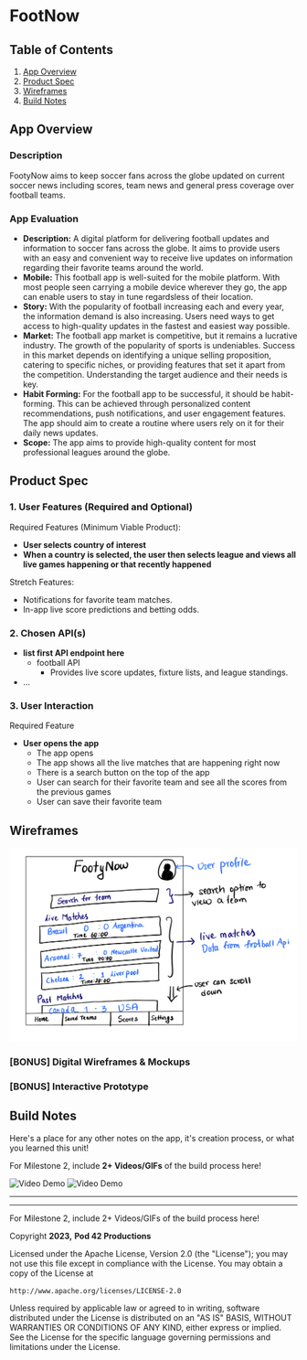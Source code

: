 # **FootNow**

## Table of Contents

1. [App Overview](#App-Overview)
1. [Product Spec](#Product-Spec)
1. [Wireframes](#Wireframes)
1. [Build Notes](#Build-Notes)

## App Overview

### Description 
FootyNow aims to keep soccer fans across the globe updated on current soccer news including scores, team news and general press coverage over football teams.


### App Evaluation

<!-- Evaluation of your app across the following attributes -->

- **Description:** A digital platform for delivering football updates and information to soccer fans across the globe. It aims to provide users with an easy and convenient way to receive live updates on information regarding their favorite teams around the world.
- **Mobile:** This football app is well-suited for the mobile platform. With most people seen carrying a mobile device wherever they go, the app can enable users to stay in tune regardsless of their location.
- **Story:** With the popularity of football increasing each and every year, the information demand is also increasing. Users need ways to get access to high-quality updates in the fastest and easiest way possible.
- **Market:** The football app market is competitive, but it remains a lucrative industry. The growth of the popularity of sports is undeniables. Success in this market depends on identifying a unique selling proposition, catering to specific niches, or providing features that set it apart from the competition. Understanding the target audience and their needs is key.
- **Habit Forming:** For the football app to be successful, it should be habit-forming. This can be achieved through personalized content recommendations, push notifications, and user engagement features. The app should aim to create a routine where users rely on it for their daily news updates.
- **Scope:** The app aims to provide high-quality content for most professional leagues around the globe.

## Product Spec

### 1. User Features (Required and Optional)

Required Features (Minimum Viable Product):

- **User selects country of interest**
- **When a country is selected, the user then selects league and views all live games happening or that recently happened**

Stretch Features:

- Notifications for favorite team matches.
- In-app live score predictions and betting odds.

### 2. Chosen API(s)

- **list first API endpoint here**
  - football API
    - Provides live score updates, fixture lists, and league standings.
- ...

### 3. User Interaction

Required Feature

- **User opens the app**
  - The app opens
  - The app shows all the live matches that are happening right now
  - There is a search button on the top of the app
  - User can search for their favorite team and see all the scores from the previous games
  - User can save their favorite team 
  

## Wireframes

<!-- Add picture of your hand sketched wireframes in this section -->
<img src="https://github.com/Pod-42/Capstone-Project/blob/main/IMG_D421E7CC901D-1.jpeg" width=600>

### [BONUS] Digital Wireframes & Mockups

### [BONUS] Interactive Prototype

## Build Notes

Here's a place for any other notes on the app, it's creation 
process, or what you learned this unit!  

For Milestone 2, include **2+ Videos/GIFs** of the build process here!

<img src='https://github.com/Pod-42/Capstone-Project/blob/main/Kapture%202023-11-11%20at%2016.27.31.gif' title='Video Demo' width='' alt='Video Demo' />
<img src='https://github.com/Pod-42/Capstone-Project/blob/main/Kapture%202023-11-11%20at%2016.27.31.gif' title='Video Demo' width='' alt='Video Demo' />

---------
---------

For Milestone 2, include 2+ Videos/GIFs of the build process here!

Copyright **2023,** **Pod 42 Productions**

Licensed under the Apache License, Version 2.0 (the "License");
you may not use this file except in compliance with the License.
You may obtain a copy of the License at

    http://www.apache.org/licenses/LICENSE-2.0

Unless required by applicable law or agreed to in writing, software
distributed under the License is distributed on an "AS IS" BASIS,
WITHOUT WARRANTIES OR CONDITIONS OF ANY KIND, either express or implied.
See the License for the specific language governing permissions and
limitations under the License.
